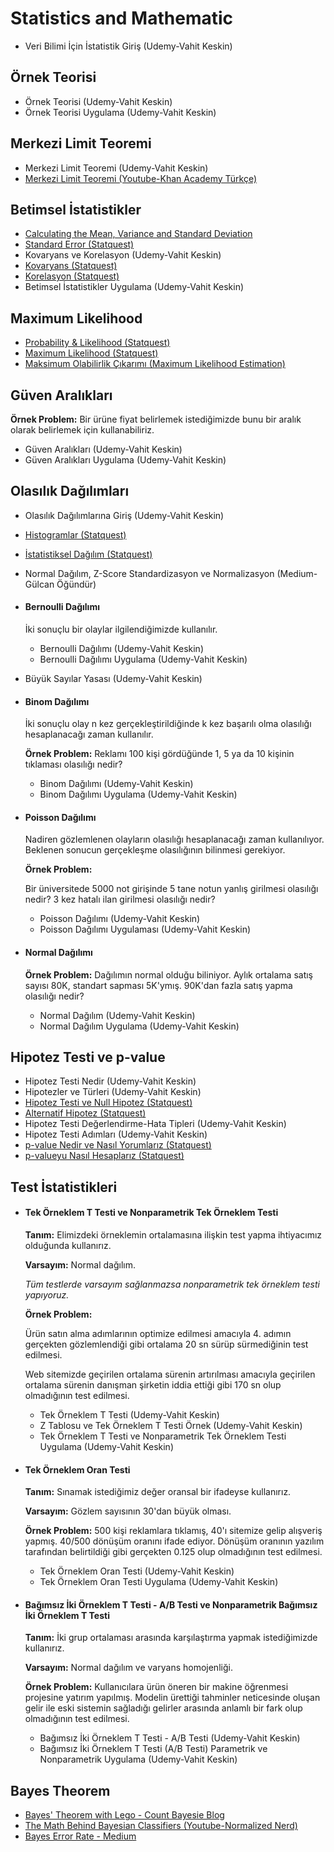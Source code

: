 
# Statistics and Mathematic

- Veri Bilimi İçin İstatistik Giriş (Udemy-Vahit Keskin)

## Örnek Teorisi
  - Örnek Teorisi (Udemy-Vahit Keskin)
  - Örnek Teorisi Uygulama (Udemy-Vahit Keskin)

## Merkezi Limit Teoremi
  - Merkezi Limit Teoremi (Udemy-Vahit Keskin)
  - [Merkezi Limit Teoremi (Youtube-Khan Academy Türkçe)](https://www.youtube.com/watch?v=pXA9GFOLVpY&t=2s)

## Betimsel İstatistikler
  - [Calculating the Mean, Variance and Standard Deviation](https://www.youtube.com/watch?v=SzZ6GpcfoQY&t=505s)
  - [Standard Error (Statquest)](https://www.youtube.com/watch?v=XNgt7F6FqDU)
  - Kovaryans ve Korelasyon (Udemy-Vahit Keskin)
  - [Kovaryans (Statquest)](https://www.youtube.com/watch?v=qtaqvPAeEJY&t=1s)
  - [Korelasyon (Statquest)](https://www.youtube.com/watch?v=xZ_z8KWkhXE&t=960s)
  - Betimsel İstatistikler Uygulama (Udemy-Vahit Keskin)


## Maximum Likelihood
- [Probability & Likelihood (Statquest)](https://www.youtube.com/watch?v=pYxNSUDSFH4)
- [Maximum Likelihood (Statquest)](https://www.youtube.com/watch?v=XepXtl9YKwc)
- [Maksimum Olabilirlik Çıkarımı (Maximum Likelihood Estimation)](https://medium.com/rick-sanchez-cs/maksimum-olabilirlik-%C3%A7%C4%B1kar%C4%B1m%C4%B1-maximum-likelihood-estimation-1b9d7312d1bd)

## Güven Aralıkları
**Örnek Problem:** Bir ürüne fiyat belirlemek istediğimizde bunu bir aralık olarak belirlemek için kullanabiliriz.

- Güven Aralıkları (Udemy-Vahit Keskin)
- Güven Aralıkları Uygulama (Udemy-Vahit Keskin)

## Olasılık Dağılımları
- Olasılık Dağılımlarına Giriş (Udemy-Vahit Keskin)
- [Histogramlar (Statquest)](https://www.youtube.com/watch?v=qBigTkBLU6g&t=20s)
- [İstatistiksel Dağılım (Statquest)](https://www.youtube.com/watch?v=oI3hZJqXJuc&list=PLblh5JKOoLUK0FLuzwntyYI10UQFUhsY9&index=2)
- Normal Dağılım, Z-Score Standardizasyon ve Normalizasyon (Medium-Gülcan Öğündür)
  
- #### Bernoulli Dağılımı 
  İki sonuçlu bir olaylar ilgilendiğimizde kullanılır.

  - Bernoulli Dağılımı (Udemy-Vahit Keskin)
  - Bernoulli Dağılımı Uygulama (Udemy-Vahit Keskin)

- Büyük Sayılar Yasası (Udemy-Vahit Keskin)

- #### Binom Dağılımı
  İki sonuçlu olay n kez gerçekleştirildiğinde k kez başarılı olma olasılığı hesaplanacağı zaman kullanılır.

  **Örnek Problem:**  Reklamı 100 kişi gördüğünde 1, 5 ya da 10 kişinin tıklaması olasılığı nedir? 

  - Binom Dağılımı (Udemy-Vahit Keskin)
  - Binom Dağılımı Uygulama (Udemy-Vahit Keskin)

- #### Poisson Dağılımı
  Nadiren gözlemlenen olayların olasılığı hesaplanacağı zaman kullanılıyor. Beklenen sonucun gerçekleşme olasılığının bilinmesi gerekiyor.

  **Örnek Problem:** 
  
  Bir üniversitede 5000 not girişinde 5 tane notun yanlış girilmesi olasılığı nedir?
  3 kez hatalı ilan girilmesi olasılığı nedir?

  - Poisson Dağılımı (Udemy-Vahit Keskin)
  - Poisson Dağılımı Uygulaması (Udemy-Vahit Keskin)

- #### Normal Dağılımı
  **Örnek Problem:** Dağılımın normal olduğu biliniyor. Aylık ortalama satış sayısı 80K, standart sapması 5K'ymış. 90K'dan fazla satış yapma olasılığı nedir?

  - Normal Dağılım (Udemy-Vahit Keskin)
  - Normal Dağılım Uygulama (Udemy-Vahit Keskin)

## Hipotez Testi ve p-value
- Hipotez Testi Nedir (Udemy-Vahit Keskin)
- Hipotezler ve Türleri (Udemy-Vahit Keskin)
- [Hipotez Testi ve Null Hipotez (Statquest)](https://www.youtube.com/watch?v=0oc49DyA3hU&t=8s)
- [Alternatif Hipotez (Statquest)](https://www.youtube.com/watch?v=5koKb5B_YWo)
- Hipotez Testi Değerlendirme-Hata Tipleri (Udemy-Vahit Keskin)
- Hipotez Testi Adımları (Udemy-Vahit Keskin)
- [p-value Nedir ve Nasıl Yorumlarız (Statquest)](https://www.youtube.com/watch?v=vemZtEM63GY&t=1s)
- [p-valueyu Nasıl Hesaplarız (Statquest)](https://www.youtube.com/watch?v=JQc3yx0-Q9E)

## Test İstatistikleri
- #### Tek Örneklem T Testi ve Nonparametrik Tek Örneklem Testi

  **Tanım:** Elimizdeki örneklemin ortalamasına ilişkin test yapma ihtiyacımız olduğunda kullanırız.

  **Varsayım:** Normal dağılım.

  *Tüm testlerde varsayım sağlanmazsa nonparametrik tek örneklem testi yapıyoruz.*

  **Örnek Problem:** 

  Ürün satın alma adımlarının optimize edilmesi amacıyla 4. adımın gerçekten gözlemlendiği gibi ortalama 20 sn sürüp sürmediğinin test edilmesi.

  Web sitemizde geçirilen ortalama sürenin artırılması amacıyla geçirilen ortalama sürenin danışman şirketin iddia ettiği gibi 170 sn olup olmadığının test edilmesi.

  - Tek Örneklem T Testi (Udemy-Vahit Keskin)
  - Z Tablosu ve Tek Örneklem T Testi Örnek (Udemy-Vahit Keskin)
  - Tek Örneklem T Testi ve Nonparametrik Tek Örneklem Testi Uygulama (Udemy-Vahit Keskin)

- #### Tek Örneklem Oran Testi 

  **Tanım:** Sınamak istediğimiz değer oransal bir ifadeyse kullanırız.

  **Varsayım:** Gözlem sayısının 30'dan büyük olması.

  **Örnek Problem:** 500 kişi reklamlara tıklamış, 40'ı sitemize gelip alışveriş yapmış. 40/500 dönüşüm oranını ifade ediyor. Dönüşüm oranının yazılım tarafından belirtildiği gibi gerçekten 0.125 olup olmadığının test edilmesi.

    - Tek Örneklem Oran Testi (Udemy-Vahit Keskin)
    - Tek Örneklem Oran Testi Uygulama (Udemy-Vahit Keskin)

- #### Bağımsız İki Örneklem T Testi - A/B Testi ve Nonparametrik Bağımsız İki Örneklem T Testi

  **Tanım:** İki grup ortalaması arasında karşılaştırma yapmak istediğimizde kullanırız. 

  **Varsayım:** Normal dağılım ve varyans homojenliği.

  **Örnek Problem:** Kullanıcılara ürün öneren bir makine öğrenmesi projesine yatırım yapılmış. Modelin ürettiği tahminler neticesinde oluşan gelir ile eski sistemin sağladığı gelirler arasında anlamlı bir fark olup olmadığının test edilmesi.

  - Bağımsız İki Örneklem T Testi - A/B Testi (Udemy-Vahit Keskin)
  - Bağımsız İki Örneklem T Testi (A/B Testi) Parametrik ve Nonparametrik Uygulama (Udemy-Vahit Keskin)




## Bayes Theorem
- [Bayes' Theorem with Lego - Count Bayesie Blog](https://www.countbayesie.com/blog/2015/2/18/bayes-theorem-with-lego)
- [The Math Behind Bayesian Classifiers (Youtube-Normalized Nerd)](https://www.youtube.com/watch?v=lFJbZ6LVxN8)
- [Bayes Error Rate - Medium](https://medium.com/@hipstering/bayes-error-rate-1cd1f81c16ec)








